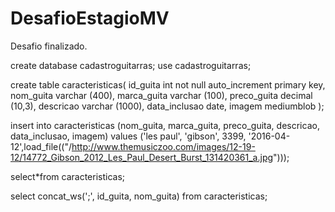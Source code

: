 # DesafioEstagioMV
Desafio finalizado.


create database cadastroguitarras;
use cadastroguitarras;

create table caracteristicas(
id_guita int not null auto_increment primary key,
nom_guita  varchar (400),
marca_guita varchar  (100),
preco_guita decimal (10,3),
descricao varchar (1000),
data_inclusao date,
imagem mediumblob 
); 


insert into caracteristicas (nom_guita, marca_guita, preco_guita, descricao, data_inclusao, imagem)
values ('les paul', 'gibson', 3399, '2016-04-12',load_file(("/http://www.themusiczoo.com/images/12-19-12/14772_Gibson_2012_Les_Paul_Desert_Burst_131420361_a.jpg")));

select*from caracteristicas;

select concat_ws(';', id_guita, nom_guita)
from caracteristicas;
